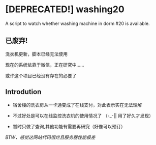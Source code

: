 # [DEPRECATED!] washing20
A script to watch whether washing machine in dorm #20 is available.

## **已废弃!**

洗衣机更新，脚本已经无法使用

现在的系统依靠于微信，正在研究中......

或许这个项目已经没有存在的必要了

## Introdution

- 宿舍楼的洗衣房从一卡通变成了在线支付，对此表示实在无法理解

- 不过好处是可以在线监控洗衣机的使用情况了 （-_-|| 用了好久才发现）

- 暂时只做了查询,其他功能有需要再研究（好像可以预订）

_BTW，感觉这网站代码很烂且服务器性能极差_

